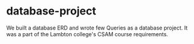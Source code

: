 # database-project
We built a database ERD and wrote few Queries as a database project. It was a part of the Lambton college's CSAM course requirements.
